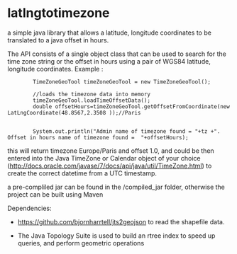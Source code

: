 latlngtotimezone
================

a simple java library that allows a latitude, longitude coordinates to be translated to a java offset in hours.

The API consists of a single object class that can be used to search for the time zone string or the offset in hours using a pair of WGS84 latitude, longitude coordinates.
Example :

```
	    TimeZoneGeoTool timeZoneGeoTool = new TimeZoneGeoTool();

		//loads the timezone data into memory
		timeZoneGeoTool.loadTimeOffsetData();
        double offsetHours=timeZoneGeoTool.getOffsetFromCoordinate(new LatLngCoordinate(48.8567,2.3508 ));//Paris

		
		System.out.println("Admin name of timezone found = "+tz +". Offset in hours name of timezone found =  "+offsetHours);
```

this will return timezone Europe/Paris and offset 1.0, and could be then entered into the Java TimeZone or Calendar object of your choice (http://docs.oracle.com/javase/7/docs/api/java/util/TimeZone.html) to create the correct datetime from a UTC timestamp.

a pre-compliled jar can be found in the /compiled_jar folder, otherwise the project can be built using Maven

Dependencies:

- https://github.com/bjornharrtell/jts2geojson to read the shapefile data.

- The Java Topology Suite is used to build an rtree index to speed up queries, and perform geometric operations
